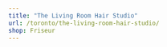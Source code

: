 ```yaml
---
title: "The Living Room Hair Studio"
url: /toronto/the-living-room-hair-studio/
shop: Friseur
---
```

